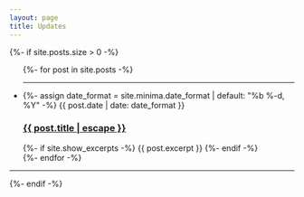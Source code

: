 ```yaml
---
layout: page
title: Updates
---
```

{%- if site.posts.size > 0 -%}
    <ul class="post-list">
      {%- for post in site.posts -%}
    <hr>
      <li>
        {%- assign date_format = site.minima.date_format | default: "%b %-d, %Y" -%}
        <span class="post-meta">{{ post.date | date: date_format }}</span>
        <h3>
          <a class="post-link" href="{{ post.url | relative_url }}">
            {{ post.title | escape }}
          </a>
        </h3>
        {%- if site.show_excerpts -%}
          {{ post.excerpt }}
        {%- endif -%}
      </li>
      {%- endfor -%}
    </ul>
    <hr>
{%- endif -%}

